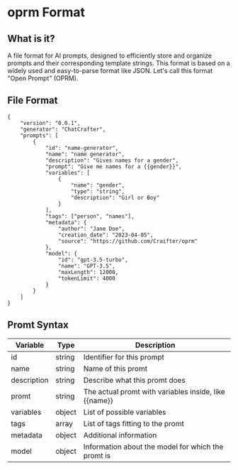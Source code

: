 # oprm Format

## What is it?

A file format for AI prompts, designed to efficiently store and organize prompts and their corresponding template strings. This format is based on a widely used and easy-to-parse format like JSON. Let's call this format "Open Prompt" (OPRM).

## File Format

```
{
    "version": "0.0.1",
    "generator": "ChatCrafter",
    "prompts": [
        {
            "id": "name-generator",
            "name": "name generator",
            "description": "Gives names for a gender",
            "prompt": "Give me names for a {{gender}}",
            "variables": [
                {
                    "name": "gender",
                    "type": "string",
                    "description": "Girl or Boy"
                }
            ],
            "tags": ["person", "names"],
            "metadata": {
                "author": "Jane Doe",
                "creation_date": "2023-04-05",
                "source": "https://github.com/Craifter/oprm"
            },
            "model": {
                "id": "gpt-3.5-turbo",
                "name": "GPT-3.5",
                "maxLength": 12000,
                "tokenLimit": 4000
            }
        }
    ]
}
```

## Promt Syntax

| Variable    | Type   | Description                                           |
| ----------- | ------ | ----------------------------------------------------- |
| id          | string | Identifier for this prompt                            |
| name        | string | Name of this promt                                    |
| description | string | Describe what this promt does                         |
| promt       | string | The actual promt with variables inside, like {{name}} |
| variables   | object | List of possible variables                            |
| tags        | array  | List of tags fitting to the promt                     |
| metadata    | object | Additional information                                |
| model       | object | Information about the model for which the promt is    |
